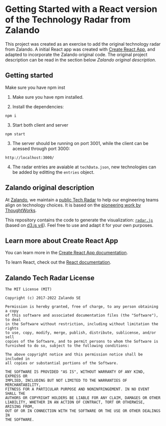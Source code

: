 # Getting Started with a React version of the Technology Radar from Zalando

This project was created as an exercise to add the original technology radar from Zalando. A initial React app was created with [Create React App](https://github.com/facebook/create-react-app), and adapted to incorporate the Zalando original code. The original project description can be read in the section below *Zalando original description*.

## Getting started

Make sure you have npm inst

1. Make sure you have npm installed.

2. Install the dependencies:
   
```
npm i
```

3. Start both client and server

```
npm start
```

3. The server should be running on port 3001, while the client can be acessed through port 3000:
 
```
http://localhost:3000/
```

4. The radar entries are avaiable at `techData.json`, new technologies can be added by editting the `entries` object.

## Zalando original description

At [Zalando](http://zalando.de), we maintain a [public Tech
Radar](http://zalando.github.io/tech-radar/) to help our engineering teams
align on technology choices. It is based on the [pioneering work
by ThoughtWorks](https://www.thoughtworks.com/radar).

This repository contains the code to generate the visualization:
[`radar.js`](/docs/radar.js) (based on [d3.js v4](https://d3js.org)).
Feel free to use and adapt it for your own purposes.

## Learn more about Create React App

You can learn more in the [Create React App documentation](https://facebook.github.io/create-react-app/docs/getting-started).

To learn React, check out the [React documentation](https://reactjs.org/).

## Zalando Tech Radar License

```
The MIT License (MIT)

Copyright (c) 2017-2022 Zalando SE

Permission is hereby granted, free of charge, to any person obtaining a copy
of this software and associated documentation files (the "Software"), to deal
in the Software without restriction, including without limitation the rights
to use, copy, modify, merge, publish, distribute, sublicense, and/or sell
copies of the Software, and to permit persons to whom the Software is
furnished to do so, subject to the following conditions:

The above copyright notice and this permission notice shall be included in
all copies or substantial portions of the Software.

THE SOFTWARE IS PROVIDED "AS IS", WITHOUT WARRANTY OF ANY KIND, EXPRESS OR
IMPLIED, INCLUDING BUT NOT LIMITED TO THE WARRANTIES OF MERCHANTABILITY,
FITNESS FOR A PARTICULAR PURPOSE AND NONINFRINGEMENT. IN NO EVENT SHALL THE
AUTHORS OR COPYRIGHT HOLDERS BE LIABLE FOR ANY CLAIM, DAMAGES OR OTHER
LIABILITY, WHETHER IN AN ACTION OF CONTRACT, TORT OR OTHERWISE, ARISING FROM,
OUT OF OR IN CONNECTION WITH THE SOFTWARE OR THE USE OR OTHER DEALINGS IN
THE SOFTWARE.
```